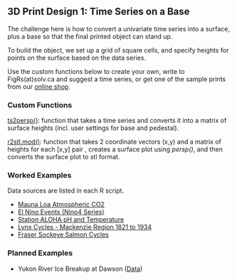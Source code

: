 ## 3D Print Design 1: Time Series on a Base


The challenge here is how to convert a univariate time series into a surface,
plus a base so that the final printed object can stand up. 

To build the object, we set up a grid of square cells, and specify 
heights for points on the surface based on the data series.

Use the custom functions below to create your own, 
write to FigRs(at)solv.ca and suggest a time series, 
or get one of the sample prints from our [online shop](https://www.shapeways.com/shops/solv).


### Custom Functions

[ts2persp()]( ): function that takes a time series and converts it into a matrix of surface heights
(incl. user settings for base and pedestal).

[r2stl.mod()](): function that takes 2 coordinate vectors (x,y) and a matrix of heights for each [x,y] pair 
, creates a surface plot using *persp()*, and then converts the surface plot to stl format.




### Worked Examples

Data sources are listed in each R script.

* [Mauna Loa Atmospheric CO2](https://github.com/SOLV-Code/FigRs/blob/master/3D%20Prints/Time%20Series/SCRIPT_3DTimeSeries_MaunaLoaCO2.R)   
* [El Nino Events (Nino4 Series)]()   
* [Station ALOHA pH and Temperature](https://github.com/SOLV-Code/FigRs/blob/master/3D%20Prints/Time%20Series/SCRIPT_3DTimeSeries_StationAloha.R)   
* [Lynx Cycles - Mackenzie Region 1821 to 1934](https://github.com/SOLV-Code/FigRs/blob/master/3D%20Prints/Time%20Series/SCRIPT_3DTimeSeries_LynxAbd.R)
* [Fraser Sockeye Salmon Cycles](https://github.com/SOLV-Code/FigRs/blob/master/3D%20Prints/Time%20Series/SCRIPT_3DTimeSeries_FraserSockeye.R)  


### Planned Examples

* Yukon River Ice Breakup at Dawson ([Data](http://www.yukonriverbreakup.com/statistics))

















